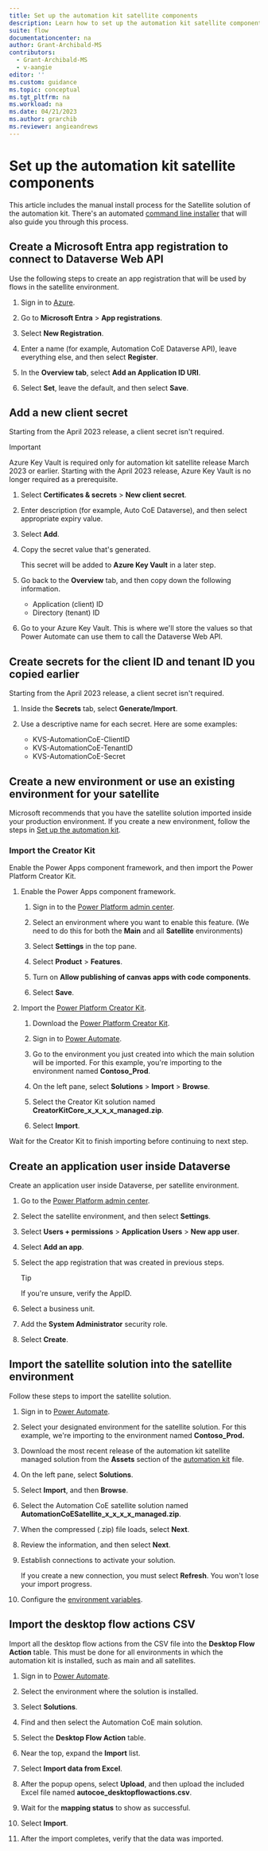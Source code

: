 ```yaml
---
title: Set up the automation kit satellite components
description: Learn how to set up the automation kit satellite components.
suite: flow
documentationcenter: na
author: Grant-Archibald-MS
contributors:
  - Grant-Archibald-MS
  - v-aangie
editor: ''
ms.custom: guidance
ms.topic: conceptual
ms.tgt_pltfrm: na
ms.workload: na
ms.date: 04/21/2023
ms.author: grarchib
ms.reviewer: angieandrews
---
```


# Set up the automation kit satellite components

This article includes the manual install process for the Satellite solution of the automation kit. There's an automated [command line installer](./command-line-install.md) that will also guide you through this process.

## Create a Microsoft Entra app registration to connect to Dataverse Web API

Use the following steps to create an app registration that will be used by flows in the satellite environment.

1. Sign in to [Azure](https://portal.azure.com/).

1. Go to **Microsoft Entra** > **App registrations**.

1. Select **New Registration**.

1. Enter a name (for example, Automation CoE Dataverse API), leave everything else, and then select **Register**.

1. In the **Overview tab**, select **Add an Application ID URI**.

1. Select **Set**, leave the default, and then select **Save**.

## Add a new client secret

Starting from the April 2023 release, a client secret isn't required.

> [!IMPORTANT]
> 
> Azure Key Vault is required only for automation kit satellite release March 2023 or earlier. Starting with the April 2023 release, Azure Key Vault is no longer required as a prerequisite.

1. Select **Certificates & secrets** > **New client secret**.

1. Enter description (for example, Auto CoE Dataverse), and then select appropriate expiry value.

1. Select **Add**.

1. Copy the secret value that's generated.

   This secret will be added to **Azure Key Vault** in a later step.

1. Go back to the **Overview** tab, and then copy down the following information.

   - Application (client) ID
   - Directory (tenant) ID

1. Go to your Azure Key Vault. This is where we'll store the values so that Power Automate can use them to call the Dataverse Web API.

## Create secrets for the client ID and tenant ID you copied earlier

Starting from the April 2023 release, a client secret isn't required.

1. Inside the **Secrets** tab, select **Generate/Import**.

1. Use a descriptive name for each secret. Here are some examples:

   - KVS-AutomationCoE-ClientID
   - KVS-AutomationCoE-TenantID
   - KVS-AutomationCoE-Secret

## Create a new environment or use an existing environment for your satellite

Microsoft recommends that you have the satellite solution imported inside your production environment. If you create a new environment, follow the steps in [Set up the automation kit](main.md).

### Import the Creator Kit

Enable the Power Apps component framework, and then import the Power Platform Creator Kit.

1. Enable the Power Apps component framework.

    1. Sign in to the [Power Platform admin center](https://admin.powerplatform.microsoft.com/).

    1. Select an environment where you want to enable this feature. (We need to do this for both the **Main** and all **Satellite** environments)

    1. Select **Settings** in the top pane.

    1. Select **Product** > **Features**.

    1. Turn on **Allow publishing of canvas apps with code components**.

    1. Select **Save**.

1. Import the [Power Platform Creator Kit](/power-platform/guidance/creator-kit/overview).

    1. Download the [Power Platform Creator Kit](https://aka.ms/creatorkitdownload).

    1. Sign in to [Power Automate](https://make.powerautomate.com).

    1. Go to the environment you just created into which the main solution will be imported. For this example, you're importing to the environment named **Contoso_Prod**.

    1. On the left pane, select **Solutions** > **Import** > **Browse**.

    1. Select the Creator Kit solution named **CreatorKitCore_x_x_x_x_managed.zip**.

    1. Select **Import**.

Wait for the Creator Kit to finish importing before continuing to next step.

## Create an application user inside Dataverse

Create an application user inside Dataverse, per satellite environment.

1. Go to the [Power Platform admin center](https://admin.powerplatform.microsoft.com/).

1. Select the satellite environment, and then select **Settings**.

1. Select **Users + permissions** > **Application Users** > **New app user**.

1. Select **Add an app**.

1. Select the app registration that was created in previous steps.

    >[!TIP]
    >If you're unsure, verify the AppID.

1. Select a business unit.

1. Add the **System Administrator** security role.

1. Select **Create**.

## Import the satellite solution into the satellite environment

Follow these steps to import the satellite solution.

1. Sign in to [Power Automate](https://make.powerautomate.com).

1. Select your designated environment for the satellite solution. For this example, we're importing to the environment named **Contoso_Prod.**

1. Download the most recent release of the automation kit satellite managed solution from the **Assets** section of the [automation kit](https://github.com/microsoft/powercat-automation-kit/releases) file.

1. On the left pane, select **Solutions**.

1. Select **Import**, and then **Browse**.

1. Select the Automation CoE satellite solution named **AutomationCoESatellite_x_x_x_x_managed.zip**.

1. When the compressed (.zip) file loads, select **Next**.

1. Review the information, and then select **Next**.

1. Establish connections to activate your solution.

    If you create a new connection, you must select **Refresh**. You won't lose your import progress.

1. Configure the [environment variables](./environment-variables.md).

## Import the desktop flow actions CSV

Import all the desktop flow actions from the CSV file into the **Desktop Flow Action** table. This must be done for all environments in which the automation kit is installed, such as main and all satellites.

1. Sign in to [Power Automate](https://make.powerautomate.com).

1. Select the environment where the solution is installed.

1. Select **Solutions**.

1. Find and then select the Automation CoE main solution.

1. Select the **Desktop Flow Action** table.

1. Near the top, expand the **Import** list.

1. Select **Import data from Excel**.

1. After the popup opens, select **Upload**, and then upload the included Excel file named **autocoe_desktopflowactions.csv**.

1. Wait for the **mapping status** to show as successful.

1. Select **Import**.

1. After the import completes, verify that the data was imported.